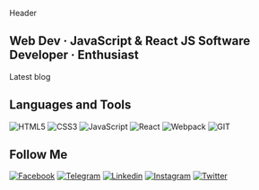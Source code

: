 Header

## Web Dev · JavaScript & React JS Software Developer · Enthusiast

Latest blog

## Languages and Tools

![HTML5](https://img.shields.io/badge/HTML5-090909?style=flat-square&logo=HTML5&logoColor-D9054D)
![CSS3](https://img.shields.io/badge/CSS3-090909?style=flat-square&logo=CSS3&logoColor-D9054D)
![JavaScript](https://img.shields.io/badge/JavaScript-090909?style=flat-square&logo=JavaScript&logoColor-D9054D)
![React](https://img.shields.io/badge/React-090909?style=flat-square&logo=React&logoColor-D9054D)
![Webpack](https://img.shields.io/badge/Webpack-090909?style=flat-square&logo=Webpack&logoColor-D9054D)
![GIT](https://img.shields.io/badge/GIT-090909?style=flat-square&logo=GIT&logoColor-D9054D)

## Follow Me

[![Facebook](https://img.shields.io/badge/Facebook-090909?style=flat-square&logo=facebook&logoColor-D9054D)](https://www.facebook.com/effectdoplera/)
[![Telegram](https://img.shields.io/badge/Telegram-090909?style=flat-square&logo=telegram&logoColor-D9054D)](https://t.me/effect_doplera)
[![Linkedin](https://img.shields.io/badge/Linkedin-090909?style=flat-square&logo=linkedin&logoColor-D9054D)](https://www.linkedin.com/in/mikhail-danshin/)
[![Instagram](https://img.shields.io/badge/Instagram-090909?style=flat-square&logo=instagram&logoColor-D9054D)](https://www.instagram.com/effect_doplera/)
[![Twitter](https://img.shields.io/badge/Twitter-090909?style=flat-square&logo=twitter&logoColor-D9054D)](https://twitter.com/mikhail_danshin)
